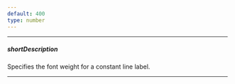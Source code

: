 ```yaml
---
default: 400
type: number
---
```

---
##### shortDescription
Specifies the font weight for a constant line label.

---

